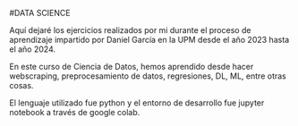 #DATA SCIENCE

Aquí dejaré los ejercicios realizados por mi durante el proceso de aprendizaje impartido por Daniel García en la UPM desde el año 2023 hasta el año 2024. 

En este curso de Ciencia de Datos, hemos aprendido desde hacer webscraping, preprocesamiento de datos, regresiones, DL, ML, entre otras cosas.

El lenguaje utilizado fue python y el entorno de desarrollo fue jupyter notebook a través de google colab.
